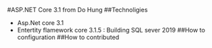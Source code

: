 #ASP.NET Core 3.1 from Do Hung
##Technoligies
- Asp.Net core 3.1
- Entertity flamework core 3.1.5 : Building SQL sever 2019
##How to configuration
##How to contributed